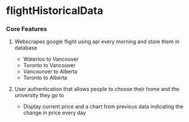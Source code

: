 # flightHistoricalData

### Core Features

1. Webscrapes google flight using api every morning and store them in database
    - Waterloo to Vancouver
    - Toronto to Vancouver
    - Vancounver to Alberta
    - Toronto to Alberta

2. User authentication that allows people to choose their home and the university they go to
    - Display current price and a chart from previous data indicating the change in price every day


